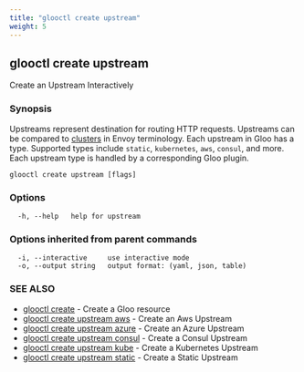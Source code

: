 ```yaml
---
title: "glooctl create upstream"
weight: 5
---
```

## glooctl create upstream

Create an Upstream Interactively

### Synopsis

Upstreams represent destination for routing HTTP requests. Upstreams can be compared to 
[clusters](https://www.envoyproxy.io/docs/envoy/latest/api-v1/cluster_manager/cluster.html?highlight=cluster) in Envoy terminology. 
Each upstream in Gloo has a type. Supported types include `static`, `kubernetes`, `aws`, `consul`, and more. 
Each upstream type is handled by a corresponding Gloo plugin. 


```
glooctl create upstream [flags]
```

### Options

```
  -h, --help   help for upstream
```

### Options inherited from parent commands

```
  -i, --interactive     use interactive mode
  -o, --output string   output format: (yaml, json, table)
```

### SEE ALSO

* [glooctl create](glooctl_create)	 - Create a Gloo resource
* [glooctl create upstream aws](glooctl_create_upstream_aws)	 - Create an Aws Upstream
* [glooctl create upstream azure](glooctl_create_upstream_azure)	 - Create an Azure Upstream
* [glooctl create upstream consul](glooctl_create_upstream_consul)	 - Create a Consul Upstream
* [glooctl create upstream kube](glooctl_create_upstream_kube)	 - Create a Kubernetes Upstream
* [glooctl create upstream static](glooctl_create_upstream_static)	 - Create a Static Upstream

